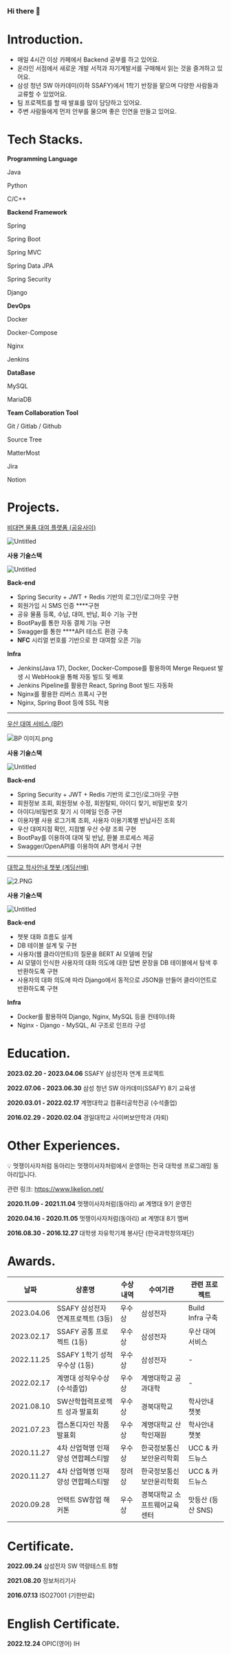 ### Hi there 👋

# Introduction.

- 매일 4시간 이상 카페에서 Backend 공부를 하고 있어요.
- 온라인 서점에서 새로운 개발 서적과 자기계발서를 구매해서 읽는 것을 즐겨하고 있어요.
- 삼성 청년 SW 아카데미(이하 SSAFY)에서 1학기 반장을 맡으며 다양한 사람들과 교류할 수 있었어요.
- 팀 프로젝트를 할 때 발표를 많이 담당하고 있어요.
- 주변 사람들에게 먼저 안부를 물으며 좋은 인연을 만들고 있어요.

# Tech Stacks.

**Programming Language**

Java

Python

C/C++

**Backend Framework**

Spring

Spring Boot

Spring MVC

Spring Data JPA

Spring Security

Django

**DevOps**

Docker

Docker-Compose

Nginx

Jenkins

**DataBase**

MySQL

MariaDB

**Team Collaboration Tool**

Git / Gitlab / Github

Source Tree

MatterMost

Jira

Notion

# Projects.

[비대면 물품 대여 플랫폼 (공유사이)](https://www.notion.so/51862a77bbdd4d8ba2c28cbab7ab8884?pvs=21)

![Untitled](https://s3-us-west-2.amazonaws.com/secure.notion-static.com/0d83c98e-d260-4cd9-902f-f25ae1c0cea5/Untitled.png)

[](https://github.com/miracle3070/share42)

**사용 기술스택**

![Untitled](https://s3-us-west-2.amazonaws.com/secure.notion-static.com/7dce449d-750c-4cfd-8af5-edebde622fff/Untitled.png)

**Back-end**

- Spring Security + JWT + Redis 기반의 로그인/로그아웃 구현
- 회원가입 시 SMS 인증 ****구현
- 공유 물품 등록, 수납, 대여, 반납, 회수 기능 구현
- BootPay를 통한 자동 결제 기능 구현
- Swagger를 통한 ****API 테스트 환경 구축
- **NFC** 시리얼 번호를 기반으로 한 대여함 오픈 기능

**Infra**

- Jenkins(Java 17), Docker, Docker-Compose를 활용하여 Merge Request 발생 시 WebHook을 통해 자동 빌드 및 배포
- Jenkins Pipeline를 활용한 React, Spring Boot 빌드 자동화
- Nginx를 활용한 리버스 프록시 구현
- Nginx, Spring Boot 등에 SSL 적용

---

[우산 대여 서비스 (BP)](https://www.notion.so/BP-f73909c374834406a84101edd5c9f9b9?pvs=21)

![BP 이미지.png](https://s3-us-west-2.amazonaws.com/secure.notion-static.com/3acde0dd-41f1-4ed9-9b9a-9f5f6f2d013f/BP_%EC%9D%B4%EB%AF%B8%EC%A7%80.png)

[](https://github.com/miracle3070/kiosk-bp)

**사용 기술스택**

![Untitled](https://s3-us-west-2.amazonaws.com/secure.notion-static.com/b996a3c6-b049-4791-8fd2-34ee061c23ce/Untitled.png)

**Back-end**

- Spring Security + JWT + Redis 기반의 로그인/로그아웃 구현
- 회원정보 조회, 회원정보 수정, 회원탈퇴, 아이디 찾기, 비밀번호 찾기
- 아이디/비밀번호 찾기 시 이메일 인증 구현
- 이용자별 사용 로그기록 조회, 사용자 이용기록별 반납사진 조회
- 우산 대여지점 확인, 지점별 우산 수량 조회 구현
- BootPay를 이용하여 대여 및 반납, 환불 프로세스 제공
- Swagger/OpenAPI를 이용하여 API 명세서 구현

---

[대학교 학사안내 챗봇 (계딩선배)](https://www.notion.so/bb5956f235284e9da1f074555abcd7a7?pvs=21)

![2.PNG](https://s3-us-west-2.amazonaws.com/secure.notion-static.com/47cbce6a-2dac-418b-b70a-ed5aeffe365f/2.png)

**사용 기술스택**

![Untitled](https://s3-us-west-2.amazonaws.com/secure.notion-static.com/6288e41e-f8dd-44f0-8330-afe0a13a3040/Untitled.png)

**Back-end**

- 챗봇 대화 흐름도 설계
- DB 테이블 설계 및 구현
- 사용자(웹 클라이언트)의 질문을 BERT AI 모델에 전달
- AI 모델이 인식한 사용자의 대화 의도에 대한 답변 문장을 DB 테이블에서 탐색 후 반환하도록 구현
- 사용자의 대화 의도에 따라 Django에서 동적으로 JSON을 만들어 클라이언트로 반환하도록 구현

**Infra**

- Docker를 활용하여 Django, Nginx, MySQL 등을 컨테이너화
- Nginx - Django - MySQL, AI 구조로 인프라 구성

# Education.

**2023.02.20 - 2023.04.06**   SSAFY 삼성전자 연계 프로젝트 

**2022.07.06 - 2023.06.30**   삼성 청년 SW 아카데미(SSAFY) 8기 교육생

**2020.03.01 - 2022.02.17**   계명대학교 컴퓨터공학전공 (수석졸업)

**2016.02.29 - 2020.02.04**   경일대학교 사이버보안학과 (자퇴)

# Other Experiences.

<aside>
💡 멋쟁이사자처럼 동아리는 멋쟁이사자처럼에서 운영하는 전국 대학생 프로그래밍 동아리입니다.

관련 링크: https://www.likelion.net/

</aside>

**2020.11.09 - 2021.11.04**  멋쟁이사자처럼(동아리) at 계명대 9기 운영진

**2020.04.16 - 2020.11.05**  멋쟁이사자처럼(동아리) at 계명대 8기 멤버

**2016.08.30 - 2016.12.27**  대학생 자유학기제 봉사단 (한국과학창의재단)

# Awards.

| 날짜 | 상훈명 | 수상내역 | 수여기관 | 관련 프로젝트 |
| --- | --- | --- | --- | --- |
| 2023.04.06 | SSAFY 삼성전자 연계프로젝트 (3등) | 우수상 | 삼성전자 | Build Infra 구축 |
| 2023.02.17 | SSAFY 공통 프로젝트 (1등) | 우수상 | 삼성전자 | 우산 대여 서비스 |
| 2022.11.25 | SSAFY 1학기 성적우수상 (1등) | 우수상 | 삼성전자 | - |
| 2022.02.17 | 계명대 성적우수상 (수석졸업) | 우수상 | 계명대학교 공과대학 | - |
| 2021.08.10 | SW산학협력프로젝트 성과 발표회 | 우수상 | 경북대학교 | 학사안내 챗봇 |
| 2021.07.23 | 캡스톤디자인 작품 발표회 | 우수상 | 계명대학교 산학인재원 | 학사안내 챗봇 |
| 2020.11.27 | 4차 산업혁명 인재양성 연합페스티발 | 우수상 | 한국정보통신보안윤리학회 | UCC & 카드뉴스 |
| 2020.11.27 | 4차 산업혁명 인재양성 연합페스티발 | 장려상 | 한국정보통신보안윤리학회 | UCC & 카드뉴스 |
| 2020.09.28 | 언택트 SW창업 해커톤 | 우수상 | 경북대학교 소프트웨어교육센터 | 맛등산 (등산 SNS) |

# Certificate.

**2022.09.24**  삼성전자 SW 역량테스트 B형

**2021.08.20**  정보처리기사

**2016.07.13**  ISO27001 (기한만료)


# English Certificate.

**2022.12.24**  OPIC(영어) IH

<!--
**miracle3070/miracle3070** is a ✨ _special_ ✨ repository because its `README.md` (this file) appears on your GitHub profile.

Here are some ideas to get you started:

- 🔭 I’m currently working on ...
- 🌱 I’m currently learning ...
- 👯 I’m looking to collaborate on ...
- 🤔 I’m looking for help with ...
- 💬 Ask me about ...
- 📫 How to reach me: ...
- 😄 Pronouns: ...
- ⚡ Fun fact: ...
-->
